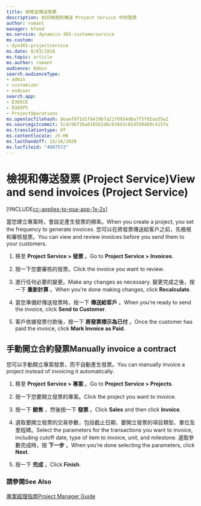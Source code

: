 ```yaml
---
title: 檢視並傳送發票
description: 如何檢視和傳送 Project Service 中的發票
author: rumant
manager: kfend
ms.service: dynamics-365-customerservice
ms.custom:
- dyn365-projectservice
ms.date: 8/03/2018
ms.topic: article
ms.author: rumant
audience: Admin
search.audienceType:
- admin
- customizer
- enduser
search.app:
- D365CE
- D365PS
- ProjectOperations
ms.openlocfilehash: 8eaef971d1fd419b7a21f0934d6a7f5f92aa35e2
ms.sourcegitcommit: 5c4c9bf3ba018562d6cb3443c01d550489c415fa
ms.translationtype: HT
ms.contentlocale: zh-HK
ms.lasthandoff: 10/16/2020
ms.locfileid: "4087572"
---
```

# <a name="view-and-send-invoices-project-service"></a><span data-ttu-id="2f145-103">檢視和傳送發票 (Project Service)</span><span class="sxs-lookup"><span data-stu-id="2f145-103">View and send invoices (Project Service)</span></span>

[!INCLUDE[cc-applies-to-psa-app-1x-2x](../includes/cc-applies-to-psa-app-1x-2x.md)]

<span data-ttu-id="2f145-104">當您建立專案時，會設定產生發票的頻率。</span><span class="sxs-lookup"><span data-stu-id="2f145-104">When you create a project, you set the frequency to generate invoices.</span></span> <span data-ttu-id="2f145-105">您可以在將發票傳送給客戶之前，先檢視和審核發票。</span><span class="sxs-lookup"><span data-stu-id="2f145-105">You can view and review invoices before you send them to your customers.</span></span>  
  
1.  <span data-ttu-id="2f145-106">移至 **Project Service > 發票** 。</span><span class="sxs-lookup"><span data-stu-id="2f145-106">Go to **Project Service > Invoices**.</span></span>  
  
2.  <span data-ttu-id="2f145-107">按一下您要審核的發票。</span><span class="sxs-lookup"><span data-stu-id="2f145-107">Click the invoice you want to review.</span></span>  
  
3.  <span data-ttu-id="2f145-108">進行任何必要的變更。</span><span class="sxs-lookup"><span data-stu-id="2f145-108">Make any changes as necessary.</span></span> <span data-ttu-id="2f145-109">變更完成之後，按一下 **重新計算** 。</span><span class="sxs-lookup"><span data-stu-id="2f145-109">When you’re done making changes, click **Recalculate**.</span></span>  
  
4.  <span data-ttu-id="2f145-110">當您準備好傳送發票時，按一下 **傳送給客戶** 。</span><span class="sxs-lookup"><span data-stu-id="2f145-110">When you’re ready to send the invoice, click **Send to Customer**.</span></span>  
  
5.  <span data-ttu-id="2f145-111">客戶依據發票付款後，按一下 **將發票標示為已付** 。</span><span class="sxs-lookup"><span data-stu-id="2f145-111">Once the customer has paid the invoice, click **Mark Invoice as Paid**.</span></span>  
  
## <a name="manually-invoice-a-contract"></a><span data-ttu-id="2f145-112">手動開立合約發票</span><span class="sxs-lookup"><span data-stu-id="2f145-112">Manually invoice a contract</span></span>  
 <span data-ttu-id="2f145-113">您可以手動開立專案發票，而不自動產生發票。</span><span class="sxs-lookup"><span data-stu-id="2f145-113">You can manually invoice a project instead of invoicing it automatically.</span></span>  
  
1.  <span data-ttu-id="2f145-114">移至 **Project Service > 專案** 。</span><span class="sxs-lookup"><span data-stu-id="2f145-114">Go to **Project Service > Projects**.</span></span>  
  
2.  <span data-ttu-id="2f145-115">按一下您要開立發票的專案。</span><span class="sxs-lookup"><span data-stu-id="2f145-115">Click the project you want to invoice.</span></span>  
  
3.  <span data-ttu-id="2f145-116">按一下 **銷售** ，然後按一下 **發票** 。</span><span class="sxs-lookup"><span data-stu-id="2f145-116">Click **Sales** and then click **Invoice**.</span></span>  
  
4.  <span data-ttu-id="2f145-117">選取要開立發票的交易參數，包括截止日期、要開立發票的項目類型、單位及里程碑。</span><span class="sxs-lookup"><span data-stu-id="2f145-117">Select the parameters for the transactions you want to invoice, including cutoff date, type of item to invoice, unit, and milestone.</span></span> <span data-ttu-id="2f145-118">選取參數完成時，按 **下一步** 。</span><span class="sxs-lookup"><span data-stu-id="2f145-118">When you’re done selecting the parameters, click **Next**.</span></span>  
  
5.  <span data-ttu-id="2f145-119">按一下 **完成** 。</span><span class="sxs-lookup"><span data-stu-id="2f145-119">Click **Finish**.</span></span>  
  
### <a name="see-also"></a><span data-ttu-id="2f145-120">請參閱</span><span class="sxs-lookup"><span data-stu-id="2f145-120">See Also</span></span>  
 [<span data-ttu-id="2f145-121">專案經理指南</span><span class="sxs-lookup"><span data-stu-id="2f145-121">Project Manager Guide</span></span>](../psa/project-manager-guide.md)

